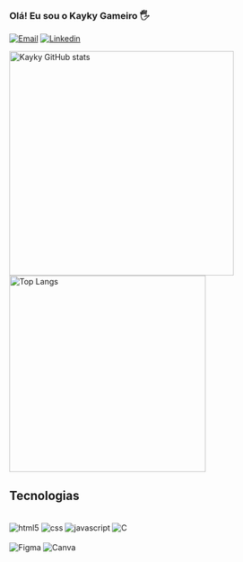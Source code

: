 

### Olá! Eu sou o Kayky Gameiro 🖐️


[![Email](https://img.shields.io/badge/Gmail-D14836?style=for-the-badge&logo=gmail&logoColor=white
)](mailto:vggameiro@gmail.com)
[![Linkedin](https://img.shields.io/badge/LinkedIn-0077B5?style=for-the-badge&logo=linkedin&logoColor=white
)]()


<img src="https://github-readme-stats.vercel.app/api?username=kaykygameiro01&show_icons=true&theme=dracula" alt="Kayky GitHub stats" width="400"/> <img src="https://github-readme-stats.vercel.app/api/top-langs/?username=kaykygameiro01&layout=compact&theme=dracula" alt="Top Langs" width="350"/>

## Tecnologias 

<div style="display: inline_block"><br>
<img align="center" alt="html5" src="https://img.shields.io/badge/HTML5-E34F26?style=for-the-badge&logo=html5&logoColor=white">
<img align="center" alt="css" src="https://img.shields.io/badge/CSS3-1572B6?style=for-the-badge&logo=css3&logoColor=white">
<img align="center" alt="javascript" src="https://img.shields.io/badge/JavaScript-323330?style=for-the-badge&logo=javascript&logoColor=F7DF1E">
<img align="center" alt="C" src="https://img.shields.io/badge/C-00599C?style=for-the-badge&logo=c&logoColor=white"></div>

<div style="display: inline_block"><br>

  <img align="center" alt="Figma" src="https://img.shields.io/badge/figma-%23F24E1E.svg?style=for-the-badge&logo=figma&logoColor=white">
 <img align="center" alt="Canva"  src="https://img.shields.io/badge/Canva-%2300C4CC.svg?style=for-the-badge&logo=Canva&logoColor=white">
</div>



